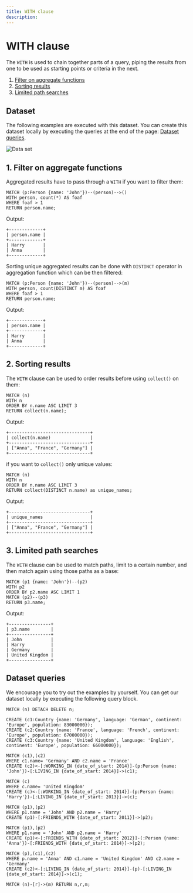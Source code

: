 ```yaml
---
title: WITH clause
description: 
---
```


# WITH clause

The `WITH` is used to chain together parts of a query, piping the results from one to be used as starting points or criteria in the next.

1. [Filter on aggregate functions](#1-filter-on-aggregate-functions) <br />
2. [Sorting results](#2-sorting-results) <br />
3. [Limited path searches](#3-limited-path-searches)

## Dataset

The following examples are executed with this dataset. You can create this dataset
locally by executing the queries at the end of the page: [Dataset queries](#dataset-queries).

![Data set](/pages/querying/clauses/data_set.png)

## 1. Filter on aggregate functions

Aggregated results have to pass through a `WITH` if you want to filter them:

```cypher
MATCH (p:Person {name: 'John'})--(person)-->()
WITH person, count(*) AS foaf
WHERE foaf > 1
RETURN person.name;
```

Output:

```nocopy
+-------------+
| person.name |
+-------------+
| Harry       |
| Anna        |
+-------------+
```

Sorting unique aggregated results can be done with `DISTINCT` operator in aggregation function which can be then filtered:

```cypher
MATCH (p:Person {name: 'John'})--(person)-->(m)
WITH person, count(DISTINCT m) AS foaf
WHERE foaf > 1
RETURN person.name;
```

Output:

```nocopy
+-------------+
| person.name |
+-------------+
| Harry       |
| Anna        |
+-------------+
```

## 2. Sorting results

The `WITH` clause can be used to order results before using `collect()` on them:

```cypher
MATCH (n)
WITH n
ORDER BY n.name ASC LIMIT 3
RETURN collect(n.name);
```

Output:

```nocopy
+-------------------------------+
| collect(n.name)               |
+-------------------------------+
| ["Anna", "France", "Germany"] |
+-------------------------------+
```

if you want to `collect()` only unique values:

```cypher
MATCH (n)
WITH n
ORDER BY n.name ASC LIMIT 3
RETURN collect(DISTINCT n.name) as unique_names;
```

Output:

```nocopy
+-------------------------------+
| unique_names                  |
+-------------------------------+
| ["Anna", "France", "Germany"] |
+-------------------------------+
```

## 3. Limited path searches

The `WITH` clause can be used to match paths, limit to a certain number,
and then match again using those paths as a base:

```cypher
MATCH (p1 {name: 'John'})--(p2)
WITH p2
ORDER BY p2.name ASC LIMIT 1
MATCH (p2)--(p3)
RETURN p3.name;
```

Output:

```nocopy
+----------------+
| p3.name        |
+----------------+
| John           |
| Harry          |
| Germany        |
| United Kingdom |
+----------------+
```

## Dataset queries

We encourage you to try out the examples by yourself.
You can get our dataset locally by executing the following query block.

```cypher
MATCH (n) DETACH DELETE n;

CREATE (c1:Country {name: 'Germany', language: 'German', continent: 'Europe', population: 83000000});
CREATE (c2:Country {name: 'France', language: 'French', continent: 'Europe', population: 67000000});
CREATE (c3:Country {name: 'United Kingdom', language: 'English', continent: 'Europe', population: 66000000});

MATCH (c1),(c2)
WHERE c1.name= 'Germany' AND c2.name = 'France'
CREATE (c2)<-[:WORKING_IN {date_of_start: 2014}]-(p:Person {name: 'John'})-[:LIVING_IN {date_of_start: 2014}]->(c1);

MATCH (c)
WHERE c.name= 'United Kingdom'
CREATE (c)<-[:WORKING_IN {date_of_start: 2014}]-(p:Person {name: 'Harry'})-[:LIVING_IN {date_of_start: 2013}]->(c);

MATCH (p1),(p2)
WHERE p1.name = 'John' AND p2.name = 'Harry'
CREATE (p1)-[:FRIENDS_WITH {date_of_start: 2011}]->(p2);

MATCH (p1),(p2)
WHERE p1.name = 'John' AND p2.name = 'Harry'
CREATE (p1)<-[:FRIENDS_WITH {date_of_start: 2012}]-(:Person {name: 'Anna'})-[:FRIENDS_WITH {date_of_start: 2014}]->(p2);

MATCH (p),(c1),(c2)
WHERE p.name = 'Anna' AND c1.name = 'United Kingdom' AND c2.name = 'Germany'
CREATE (c2)<-[:LIVING_IN {date_of_start: 2014}]-(p)-[:LIVING_IN {date_of_start: 2014}]->(c1);

MATCH (n)-[r]->(m) RETURN n,r,m;
```
